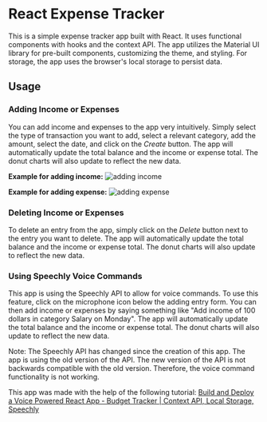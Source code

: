 # React Expense Tracker

This is a simple expense tracker app built with React. It uses functional components with hooks and the context API. The app utilizes the Material UI library for pre-built components, customizing the theme, and styling.
For storage, the app uses the browser's local storage to persist data.

## Usage

### Adding Income or Expenses
You can add income and expenses to the app very intuitively. Simply select the type of transaction you want to add, select a relevant category, add the amount, select the date, and click on the *Create* button. The app will automatically update the total balance and the income or expense total. The donut charts will also update to reflect the new data.

**Example for adding income:**
![adding income](./img/adding-income.gif)


**Example for adding expense:**
![adding expense](./img/adding-expense.gif)

### Deleting Income or Expenses
To delete an entry from the app, simply click on the *Delete* button next to the entry you want to delete. The app will automatically update the total balance and the income or expense total. The donut charts will also update to reflect the new data.

### Using Speechly Voice Commands
This app is using the Speechly API to allow for voice commands. To use this feature, click on the microphone icon below the adding entry form. You can then add income or expenses by saying something like "Add income of 100 dollars in category Salary on Monday". The app will automatically update the total balance and the income or expense total. The donut charts will also update to reflect the new data.

Note:  The Speechly API has changed since the creation of this app. The app is using the old version of the API. The new version of the API is not backwards compatible with the old version. Therefore, the voice command functionality is not working.

This app was made with the help of the following tutorial: [Build and Deploy a Voice Powered React App - Budget Tracker | Context API, Local Storage, Speechly](https://www.youtube.com/watch?v=NnUFOWR_V4Y&list=PL6QREj8te1P6wX9m5KnicnDVEucbOPsqR)